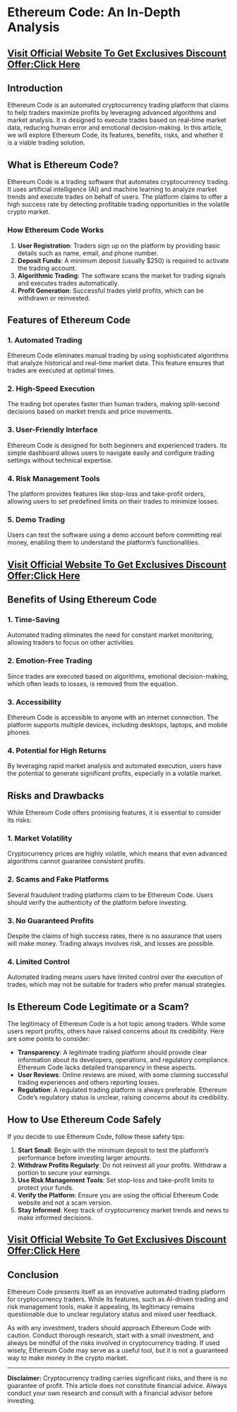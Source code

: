 # Ethereum Code: An In-Depth Analysis

## **[Visit Official Website To Get Exclusives Discount Offer:Click Here](https://mydealsjunction.info/get-ethereumcode)**


## Introduction

Ethereum Code is an automated cryptocurrency trading platform that claims to help traders maximize profits by leveraging advanced algorithms and market analysis. It is designed to execute trades based on real-time market data, reducing human error and emotional decision-making. In this article, we will explore Ethereum Code, its features, benefits, risks, and whether it is a viable trading solution.

## What is Ethereum Code?

Ethereum Code is a trading software that automates cryptocurrency trading. It uses artificial intelligence (AI) and machine learning to analyze market trends and execute trades on behalf of users. The platform claims to offer a high success rate by detecting profitable trading opportunities in the volatile crypto market.

### How Ethereum Code Works

1. **User Registration**: Traders sign up on the platform by providing basic details such as name, email, and phone number.
2. **Deposit Funds**: A minimum deposit (usually $250) is required to activate the trading account.
3. **Algorithmic Trading**: The software scans the market for trading signals and executes trades automatically.
4. **Profit Generation**: Successful trades yield profits, which can be withdrawn or reinvested.

## Features of Ethereum Code

### 1. **Automated Trading**
Ethereum Code eliminates manual trading by using sophisticated algorithms that analyze historical and real-time market data. This feature ensures that trades are executed at optimal times.

### 2. **High-Speed Execution**
The trading bot operates faster than human traders, making split-second decisions based on market trends and price movements.

### 3. **User-Friendly Interface**
Ethereum Code is designed for both beginners and experienced traders. Its simple dashboard allows users to navigate easily and configure trading settings without technical expertise.

### 4. **Risk Management Tools**
The platform provides features like stop-loss and take-profit orders, allowing users to set predefined limits on their trades to minimize losses.

### 5. **Demo Trading**
Users can test the software using a demo account before committing real money, enabling them to understand the platform’s functionalities.

## **[Visit Official Website To Get Exclusives Discount Offer:Click Here](https://mydealsjunction.info/get-ethereumcode)**

## Benefits of Using Ethereum Code

### **1. Time-Saving**
Automated trading eliminates the need for constant market monitoring, allowing traders to focus on other activities.

### **2. Emotion-Free Trading**
Since trades are executed based on algorithms, emotional decision-making, which often leads to losses, is removed from the equation.

### **3. Accessibility**
Ethereum Code is accessible to anyone with an internet connection. The platform supports multiple devices, including desktops, laptops, and mobile phones.

### **4. Potential for High Returns**
By leveraging rapid market analysis and automated execution, users have the potential to generate significant profits, especially in a volatile market.

## Risks and Drawbacks

While Ethereum Code offers promising features, it is essential to consider its risks:

### **1. Market Volatility**
Cryptocurrency prices are highly volatile, which means that even advanced algorithms cannot guarantee consistent profits.

### **2. Scams and Fake Platforms**
Several fraudulent trading platforms claim to be Ethereum Code. Users should verify the authenticity of the platform before investing.

### **3. No Guaranteed Profits**
Despite the claims of high success rates, there is no assurance that users will make money. Trading always involves risk, and losses are possible.

### **4. Limited Control**
Automated trading means users have limited control over the execution of trades, which may not be suitable for traders who prefer manual strategies.

## Is Ethereum Code Legitimate or a Scam?

The legitimacy of Ethereum Code is a hot topic among traders. While some users report profits, others have raised concerns about its credibility. Here are some points to consider:

- **Transparency**: A legitimate trading platform should provide clear information about its developers, operations, and regulatory compliance. Ethereum Code lacks detailed transparency in these aspects.
- **User Reviews**: Online reviews are mixed, with some claiming successful trading experiences and others reporting losses.
- **Regulation**: A regulated trading platform is always preferable. Ethereum Code’s regulatory status is unclear, raising concerns about its credibility.

## How to Use Ethereum Code Safely

If you decide to use Ethereum Code, follow these safety tips:

1. **Start Small**: Begin with the minimum deposit to test the platform’s performance before investing larger amounts.
2. **Withdraw Profits Regularly**: Do not reinvest all your profits. Withdraw a portion to secure your earnings.
3. **Use Risk Management Tools**: Set stop-loss and take-profit limits to protect your funds.
4. **Verify the Platform**: Ensure you are using the official Ethereum Code website and not a scam version.
5. **Stay Informed**: Keep track of cryptocurrency market trends and news to make informed decisions.

## **[Visit Official Website To Get Exclusives Discount Offer:Click Here](https://mydealsjunction.info/get-ethereumcode)**

## Conclusion

Ethereum Code presents itself as an innovative automated trading platform for cryptocurrency traders. While its features, such as AI-driven trading and risk management tools, make it appealing, its legitimacy remains questionable due to unclear regulatory status and mixed user feedback.

As with any investment, traders should approach Ethereum Code with caution. Conduct thorough research, start with a small investment, and always be mindful of the risks involved in cryptocurrency trading. If used wisely, Ethereum Code may serve as a useful tool, but it is not a guaranteed way to make money in the crypto market.

---

**Disclaimer:** Cryptocurrency trading carries significant risks, and there is no guarantee of profit. This article does not constitute financial advice. Always conduct your own research and consult with a financial advisor before investing.
